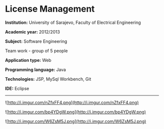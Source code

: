 # License Management

**Institution:** University of Sarajevo, Faculty of Electrical Engineering

**Academic year:** 2012/2013

**Subject:** Software Engineering

Team work - group of 5 people

**Application type:** Web

**Programming language:** Java

**Technologies:** JSP, MySql Workbench, Git

**IDE:** Eclipse

---

![http://i.imgur.com/nZfxFF4.png](http://i.imgur.com/nZfxFF4.png)

![http://i.imgur.com/bp4YDgW.png](http://i.imgur.com/bp4YDgW.png)

![http://i.imgur.com/W6ZsM5J.png](http://i.imgur.com/W6ZsM5J.png)
